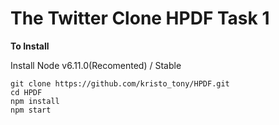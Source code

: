 # The Twitter Clone HPDF Task 1






**To Install**

Install Node v6.11.0(Recomented) / Stable

```shell
git clone https://github.com/kristo_tony/HPDF.git
cd HPDF
npm install
npm start
```

